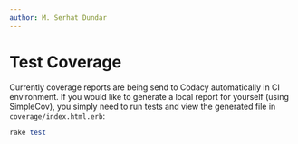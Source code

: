 ```yaml
---
author: M. Serhat Dundar
---
```


Test Coverage
=============

Currently coverage reports are being send to Codacy automatically in CI environment. If you would like to generate a
local report for yourself (using SimpleCov), you simply need to run tests and view the generated file in
`coverage/index.html.erb`:

```ruby
rake test
```
